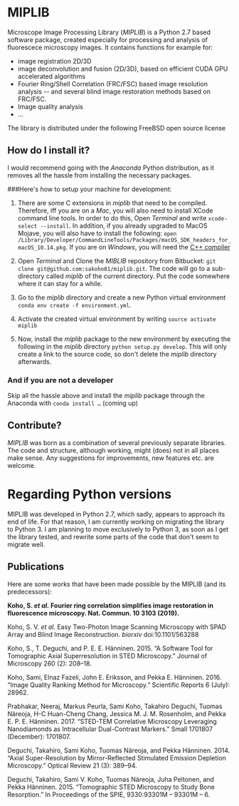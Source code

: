 # MIPLIB

Microscope Image Processing Library (*MIPLIB*) is a Python 2.7 based software package, created especially for processing and analysis of fluorescece microscopy images. It contains functions for example for:

- image registration 2D/3D
- image deconvolution and fusion (2D/3D), based on efficient CUDA GPU accelerated algorithms
- Fourier Ring/Shell Correlation (FRC/FSC) based image resolution analysis -- and several blind image restoration methods based on FRC/FSC.
- Image quality analysis
- ...

The library is distributed under the following FreeBSD open source license

## How do I install it?

I would recommend going with the *Anaconda* Python distribution, as it removes all the hassle from installing the necessary packages. 

###Here's how to setup your machine for development:

  1. There are some C extensions in *miplib* that need to be compiled. Therefore, iff you are on a *Mac*, you will also need to install XCode command line tools. In order to do this, Open *Terminal* and write `xcode-select --install`. In addition, if you already upgraded to MacOS Mojave, you will also have to install the following: `open /Library/Developer/CommandLineTools/Packages/macOS_SDK_headers_for_macOS_10.14.pkg`. If you are on *Windows*, you will need the [C++ compiler](https://www.microsoft.com/en-us/download/details.aspx?id=44266)


3. Open *Terminal* and Clone the *MIBLIB* repository from Bitbucket: `git clone git@github.com:sakoho81/miplib.git`. The code will go to a sub-directory called *miplib* of the current directory. Put the code somewhere where it can stay for a while.
4. Go to the *miplib* directory and create a new Python virtual environment `conda env create -f environment.yml`. 
5. Activate the created virtual environment by writing `source activate miplib`
6. Now, install the *miplib* package to the new environment by executing the following in the *miplib* directory `python setup.py develop`. This will only create a link to the source code, so don't delete the *miplib* directory afterwards. 

### And if you are not a developer

Skip all the hassle above and install the *miplib* package through the Anaconda with ```conda install …``` (coming up)

## Contribute?

*MIPLIB* was born as a combination of several previously separate libraries. The code and structure, although working, might (does) not in all places make sense. Any suggestions for improvements, new features etc. are welcome. 

# Regarding Python versions

MIPLIB was developed in Python 2.7, which sadly, appears to approach its end of life. For that reason, I am currently working on migrating the library to Python 3. I am planning to move exclusively to Python 3, as soon as I get the library tested, and rewrite some parts of the code that don't seem to migrate well. 

## Publications

Here are some works that have been made possible by the MIPLIB (and its predecessors):


**Koho, S. *et al.* Fourier ring correlation simplifies image restoration in fluorescence microscopy. Nat. Commun. 10 3103 (2019).**

Koho, S. V. *et al.* Easy Two-Photon Image Scanning Microscopy with SPAD Array and Blind Image Reconstruction. *biorxiv* doi:10.1101/563288

Koho, S., T. Deguchi, and P. E. E. Hänninen. 2015. “A Software Tool for Tomographic Axial Superresolution in STED Microscopy.” Journal of Microscopy 260 (2): 208–18.

Koho, Sami, Elnaz Fazeli, John E. Eriksson, and Pekka E. Hänninen. 2016. “Image Quality Ranking Method for Microscopy.” Scientific Reports 6 (July): 28962.

Prabhakar, Neeraj, Markus Peurla, Sami Koho, Takahiro Deguchi, Tuomas Näreoja, H-C Huan-Cheng Chang, Jessica M. J. M. Rosenholm, and Pekka E. P. E. Hänninen. 2017. “STED-TEM Correlative Microscopy Leveraging Nanodiamonds as Intracellular Dual-Contrast Markers.” Small  1701807 (December): 1701807.

Deguchi, Takahiro, Sami Koho, Tuomas Näreoja, and Pekka Hänninen. 2014. “Axial Super-Resolution by Mirror-Reflected Stimulated Emission Depletion Microscopy.” Optical Review 21 (3): 389–94.

Deguchi, Takahiro, Sami V. Koho, Tuomas Näreoja, Juha Peltonen, and Pekka Hänninen. 2015. “Tomographic STED Microscopy to Study Bone Resorption.” In Proceedings of the SPIE, 9330:93301M – 93301M – 6.


